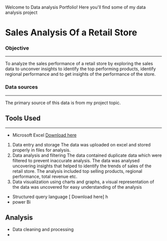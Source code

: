 Welcome to Data analysis Portfolio! Here you'll find some of my data analysis project

# Sales Analysis Of a Retail Store

### Objective
----
To analyze the sales performance of a retail store by exploring the sales data to unconver insights to identify the top performing products, identify regional performance and to get insights of the performance of the store.

### Data sources
---
The primary source of this data is from my project topic.

## Tools Used
---
- Microsoft Excel [Download here](https:www.microsoft.com)
1. Data entry and storage
   The data was uploaded on excel and stored properly in files for analysis.
2. Data analysis and filtering
   The data contained duplicate data which were filtered to prevent inaccurate analysis. The data was analysed uncovering insights that helped to identify the trends of sales of the 
   retail store. The analysis included top selling products, regional performance, total revenue etc.
3. Data visualization
   using charts and graphs, a visual representation of the data was uncovered for easy understanding of the analysis
   
- Structured query language [ Download here] h
-  power Bi

## Analysis
- Data cleaning and processing
- 



  
